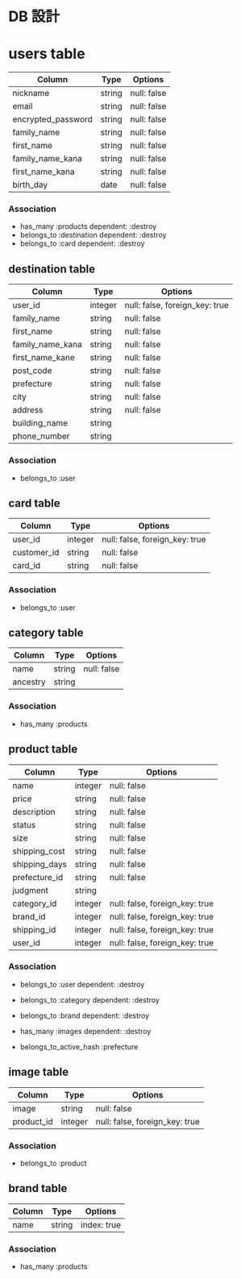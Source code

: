 # DB 設計

# users table

| Column             | Type                | Options                   |
|--------------------|---------------------|---------------------------|
| nickname           | string              | null: false               |
| email	             | string              | null: false               |
| encrypted_password | string              | null: false               |
| family_name        | string              | null: false               |
| first_name         | string              | null: false               |
| family_name_kana   | string              | null: false               |
| first_name_kana    | string              | null: false               |
| birth_day          | date                | null: false               |

### Association

- has_many :products dependent: :destroy
- belongs_to :destination dependent: :destroy
- belongs_to :card dependent: :destroy


## destination table

| Column                              | Type       | Options                        |
|-------------------------------------|------------|--------------------------------|
| user_id                             | integer    | null: false, foreign_key: true |
| family_name                         | string     | null: false                    |
| first_name                          | string     | null: false                    |
| family_name_kana                    | string     | null: false                    |
| first_name_kane                     | string     | null: false                    |
| post_code                           | string     | null: false                    |
| prefecture                          | string     | null: false                    |
| city                                | string     | null: false                    |
| address                             | string     | null: false                    |
| building_name                       | string     |                                |
| phone_number                        | string     |                                |

### Association

- belongs_to :user

## card table

| Column      | Type       | Options                        |
|-------------|------------|--------------------------------|
| user_id     | integer    | null: false, foreign_key: true |
| customer_id | string     | null: false                    |
| card_id     | string     | null: false                    |

### Association

- belongs_to :user

## category table

| Column      | Type       | Options                        |
|-------------|------------|--------------------------------|
| name        | string     | null: false                    |
| ancestry    | string     |                                |

### Association

- has_many :products

## product table

| Column                   | Type       | Options                        |
|--------------------------|------------|--------------------------------|
| name                     | integer    | null: false                    |
| price                    | string     | null: false                    |
| description	             | string     | null: false                    |
| status                   | string     | null: false                    |
| size                     | string     | null: false                    |
| shipping_cost            | string     | null: false                    |
| shipping_days	           | string     | null: false                    |
| prefecture_id            | string     | null: false                    |
| judgment                 | string     |                                |
| category_id              | integer    | null: false, foreign_key: true |
| brand_id                 | integer    | null: false, foreign_key: true |
| shipping_id              | integer    | null: false, foreign_key: true |
| user_id	                 | integer    | null: false, foreign_key: true |

### Association

- belongs_to :user dependent: :destroy
- belongs_to :category dependent: :destroy
- belongs_to :brand dependent: :destroy
- has_many :images dependent: :destroy

- belongs_to_active_hash :prefecture

## image table

| Column      | Type       | Options                        |
|-------------|------------|--------------------------------|
| image       | string     | null: false                    |
| product_id  | integer    | null: false, foreign_key: true |

### Association

- belongs_to :product

## brand table

| Column      | Type       | Options                        |
|-------------|------------|--------------------------------|
| name        | string     | index: true                    |

### Association

- has_many :products
